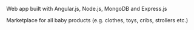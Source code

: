Web app built with Angular.js, Node.js, MongoDB and Express.js

Marketplace for all baby products (e.g. clothes, toys, cribs, strollers etc.)
